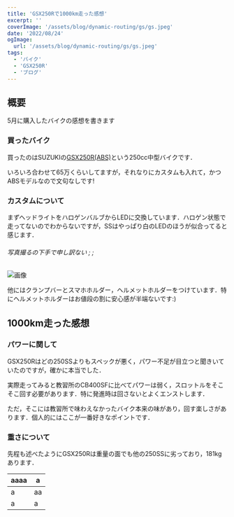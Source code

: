 ```yaml
---
title: 'GSX250Rで1000km走った感想'
excerpt: ''
coverImage: '/assets/blog/dynamic-routing/gs/gs.jpeg'
date: '2022/08/24'
ogImage:
  url: '/assets/blog/dynamic-routing/gs/gs.jpeg'
tags:
  - 'バイク'
  - 'GSX250R'
  - 'ブログ'
---
```

## 概要

5月に購入したバイクの感想を書きます

### 買ったバイク

買ったのはSUZUKIの[GSX250R(ABS)](https://www1.suzuki.co.jp/motor/lineup/gsx250rzm1/)という250cc中型バイクです．

いろいろ合わせて65万くらいしてますが，それなりにカスタムも入れて，かつABSモデルなので文句なしです!

### カスタムについて

まずヘッドライトをハロゲンバルブからLEDに交換しています．ハロゲン状態で走ってないのでわからないですが，SSはやっぱり白のLEDのほうが似合ってると感じます．

###### 写真撮るの下手で申し訳ない ; ;

![画像](/assets/blog/dynamic-routing/gs/17290.jpg)

他にはクランプバーとスマホホルダー，ヘルメットホルダーをつけています．特にヘルメットホルダーはお値段の割に安心感が半端ないです:)

### 

## 1000km走った感想

### パワーに関して

GSX250Rはどの250SSよりもスペックが悪く，パワー不足が目立つと聞きいていたのですが，確かに本当でした．

実際走ってみると教習所のCB400SFに比べてパワーは弱く，スロットルをそこそこ回す必要があります．特に発進時は回さないとよくエンストします．

ただ，そこには教習所で味わえなかったバイク本来の味があり，回す楽しさがあります．個人的にはここが一番好きなポイントです．

### 重さについて

先程も述べたようにGSX250Rは重量の面でも他の250SSに劣っており，181kgあります．

| aaaa | a |
| --- | --- |
| a | aa |
| a | a |
